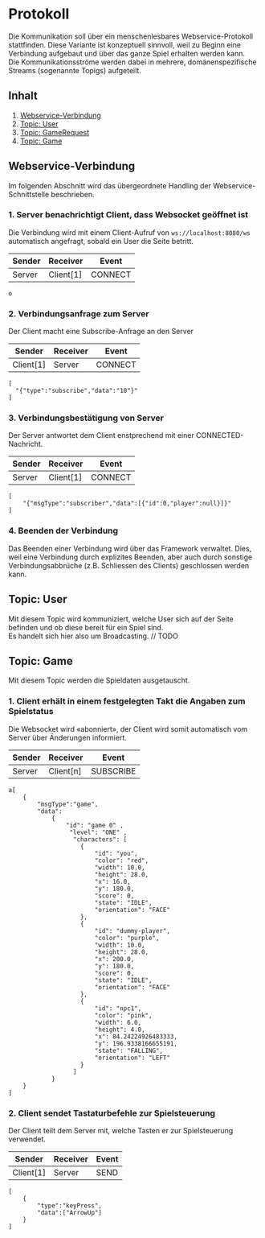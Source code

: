 # Protokoll

Die Kommunikation soll über ein menschenlesbares Webservice-Protokoll stattfinden. Diese Variante ist konzeptuell
sinnvoll, weil zu Beginn eine Verbindung aufgebaut und über das ganze Spiel erhalten werden kann.  
Die Kommunikationsströme werden dabei in mehrere, domänenspezifische Streams (sogenannte Topigs) aufgeteilt.

## Inhalt

1. [Webservice-Verbindung](#webservice-verbindung)
2. [Topic: User](#topic-user)
3. [Topic: GameRequest](#topic-gamerequest)
4. [Topic: Game](#topic-game)

## Webservice-Verbindung

Im folgenden Abschnitt wird das übergeordnete Handling der Webservice-Schnittstelle beschrieben.

### 1. Server benachrichtigt Client, dass Websocket geöffnet ist

Die Verbindung wird mit einem Client-Aufruf von ``ws://localhost:8080/ws`` automatisch angefragt, sobald ein User die
Seite betritt.

| Sender    | Receiver | Event   |
|-----------|----------|---------|
| Server | Client[1]   | CONNECT |

```
o
```
### 2. Verbindungsanfrage zum Server

Der Client macht eine Subscribe-Anfrage an den Server

| Sender    | Receiver | Event   |
|-----------|----------|---------|
| Client[1] | Server   | CONNECT |

```
[
  "{"type":"subscribe","data":"10"}"
]
```

### 3. Verbindungsbestätigung von Server

Der Server antwortet dem Client enstprechend mit einer CONNECTED-Nachricht.

| Sender | Receiver  | Event   |
|--------|-----------|---------|
| Server | Client[1] | CONNECT |

```
[
    "{"msgType":"subscriber","data":[{"id":0,"player":null}]}"
]
```

### 4. Beenden der Verbindung

Das Beenden einer Verbindung wird über das Framework verwaltet. Dies, weil eine Verbindung durch explizites Beenden,
aber auch durch sonstige Verbindungsabbrüche (z.B. Schliessen des Clients) geschlossen werden kann.

## Topic: User

Mit diesem Topic wird kommuniziert, welche User sich auf der Seite befinden und ob diese bereit für ein Spiel sind.  
Es handelt sich hier also um Broadcasting.
// TODO

## Topic: Game

Mit diesem Topic werden die Spieldaten ausgetauscht.

### 1. Client erhält in einem festgelegten Takt die Angaben zum Spielstatus

Die Websocket wird «abonniert», der Client wird somit automatisch vom Server über Änderungen informiert.

| Sender    | Receiver | Event     |
|-----------|----------|-----------|
| Server | Client[n]   | SUBSCRIBE |

```
a[
    {
        "msgType":"game",
        "data":
            {
                "id": "game 0" ,
                 "level": "ONE" ,
                  "characters": [
                    {
                        "id": "you", 
                        "color": "red", 
                        "width": 10.0, 
                        "height": 28.0, 
                        "x": 16.0, 
                        "y": 180.0, 
                        "score": 0, 
                        "state": "IDLE", 
                        "orientation": "FACE"
                    },
                    {
                        "id": "dummy-player", 
                        "color": "purple", 
                        "width": 10.0, 
                        "height": 28.0, 
                        "x": 200.0, 
                        "y": 180.0, 
                        "score": 0, 
                        "state": "IDLE", 
                        "orientation": "FACE"
                    },
                    {
                        "id": "npc1", 
                        "color": "pink", 
                        "width": 6.0, 
                        "height": 4.0, 
                        "x": 84.24224926483333, 
                        "y": 196.9338166655191, 
                        "state": "FALLING", 
                        "orientation": "LEFT"
                    }
                  ]
            }
    }
]
```

### 2. Client sendet Tastaturbefehle zur Spielsteuerung

Der Client teilt dem Server mit, welche Tasten er zur Spielsteuerung verwendet.

| Sender    | Receiver | Event |
|-----------|----------|-------|
| Client[1] | Server   | SEND  |

```
[
    {
        "type":"keyPress",
        "data":["ArrowUp"]
    }
]
```
